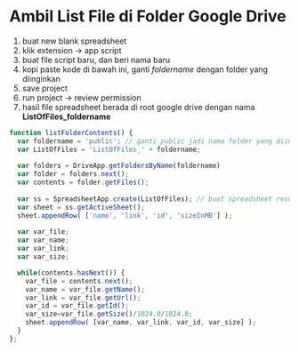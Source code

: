 # Ambil List File di Folder Google Drive

1. buat new blank spreadsheet
2. klik extension -> app script
3. buat file script baru, dan beri nama baru
4. kopi paste kode di bawah ini, ganti *foldername* dengan folder yang diinginkan
5. save project
6. run project -> review permission
7. hasil file spreadsheet berada di root google drive dengan nama **ListOfFiles_foldername**

```js
function listFolderContents() {
  var foldername = 'public'; // ganti public jadi nama folder yang diinginkan
  var ListOfFiles = 'ListOfFiles_' + foldername;
  
  var folders = DriveApp.getFoldersByName(foldername)
  var folder = folders.next();
  var contents = folder.getFiles();
  
  var ss = SpreadsheetApp.create(ListOfFiles); // buat spreadsheet result
  var sheet = ss.getActiveSheet();
  sheet.appendRow( ['name', 'link', 'id', 'sizeInMB'] );
  
  var var_file;
  var var_name;
  var var_link;
  var var_size;

  while(contents.hasNext()) {
    var_file = contents.next();
    var_name = var_file.getName();
    var_link = var_file.getUrl();
    var_id = var_file.getId();
    var_size=var_file.getSize()/1024.0/1024.0;
    sheet.appendRow( [var_name, var_link, var_id, var_size] );     
  }  
};
```